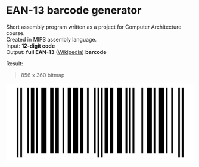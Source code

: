 # EAN-13 barcode generator

Short assembly program written as a project for Computer Architecture course.  
Created in MIPS assembly language.  
Input: **12-digit code**  
Output: **full EAN-13** ([Wikipedia](https://en.wikipedia.org/wiki/International_Article_Number)) **barcode** 
 

Result:  
> 856 x 360 bitmap

![alt-text](https://github.com/tedtheripper/EAN13-generator-mips/blob/master/img/barcode.bmp "Result barcode")